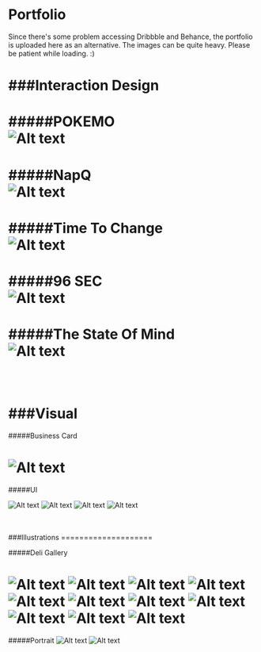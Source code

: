 Portfolio
====================

Since there's some problem accessing Dribbble and Behance, the portfolio is uploaded here as an alternative. The images can be quite heavy. Please be patient while loading. :)



###Interaction Design
====================

#####POKEMO
<br>
![Alt text](https://github.com/michellemxm/portfolio/blob/master/ixd/pokemo-01.png)
====================

#####NapQ
<br>
![Alt text](https://github.com/michellemxm/portfolio/blob/master/ixd/NapQ-01.png)
====================

#####Time To Change
<br>
![Alt text](https://github.com/michellemxm/portfolio/blob/master/ixd/TimeToChange-01.png)
====================

#####96 SEC
<br>
![Alt text](https://github.com/michellemxm/portfolio/blob/master/ixd/96SEC-01.png)
====================

#####The State Of Mind
<br>
![Alt text](https://github.com/michellemxm/portfolio/blob/master/ixd/TheStateOfMind-01.png)
====================

<br>
<br>

###Visual
====================

#####Business Card

![Alt text](https://github.com/michellemxm/portfolio/blob/master/img/MichelleNameCard_54x90-01.png)
====================

#####UI

![Alt text](https://github.com/michellemxm/portfolio/blob/master/img/app.png)
![Alt text](https://github.com/michellemxm/portfolio/blob/master/img/tag_launching.jpg)
![Alt text](https://github.com/michellemxm/portfolio/blob/master/img/box_in_iPad.jpg)
![Alt text](https://github.com/michellemxm/portfolio/blob/master/img/wechat.jpg)


<br>
<br>
###Illustrations
====================

#####Deli Gallery

![Alt text](https://github.com/michellemxm/portfolio/blob/master/illus/food-bakery-cornMuffin.jpg)
![Alt text](https://github.com/michellemxm/portfolio/blob/master/illus/food-bakery-RedGrapePastry.jpg)
![Alt text](https://github.com/michellemxm/portfolio/blob/master/illus/food-BbqGrill-BaconBurger.jpg)
![Alt text](https://github.com/michellemxm/portfolio/blob/master/illus/food-BbqGrill-BreakfastPlatter.jpg)
![Alt text](https://github.com/michellemxm/portfolio/blob/master/illus/food-BbqQrill-pancake.jpg)
![Alt text](https://github.com/michellemxm/portfolio/blob/master/illus/food-diary-cheese.jpg)
![Alt text](https://github.com/michellemxm/portfolio/blob/master/illus/food-PopcornPot-ButteredPopcorn.jpg)
![Alt text](https://github.com/michellemxm/portfolio/blob/master/illus/food-PopcornPot-ChiliPopcorn.jpg)
![Alt text](https://github.com/michellemxm/portfolio/blob/master/illus/food-SteakPan-Filet.jpg)
![Alt text](https://github.com/michellemxm/portfolio/blob/master/illus/food-SteakPan-ribeye.jpg)
![Alt text](https://github.com/michellemxm/portfolio/blob/master/illus/food-SteakPan-Tenderloin.jpg)
====================

#####Portrait
![Alt text](https://github.com/michellemxm/portfolio/blob/master/img/YUM.jpg)
![Alt text](https://github.com/michellemxm/portfolio/blob/master/img/edward.jpg)